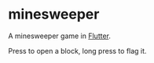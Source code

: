 # minesweeper

A minesweeper game in [Flutter](https://flutter.dev/).


Press to open a block, long press to flag it.
